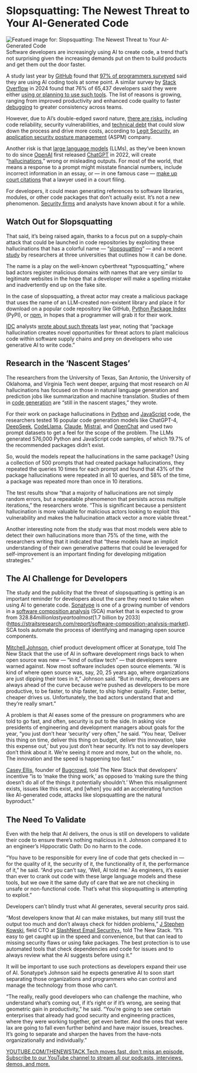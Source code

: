# Slopsquatting: The Newest Threat to Your AI-Generated Code
![Featued image for: Slopsquatting: The Newest Threat to Your AI-Generated Code](https://cdn.thenewstack.io/media/2025/04/5ff2de77-toa-heftiba-ghlljhftdgw-unsplash-1-1024x683.jpg)
Software developers are increasingly using AI to create code, a trend that’s not surprising given the increasing demands put on them to build products and get them out the door faster.

A study last year by [GitHub](https://github.com/) found that [97% of programmers surveyed](https://github.blog/news-insights/research/survey-ai-wave-grows/) said they are using AI coding tools at some point. A similar survey by [Stack Overflow](https://stackoverflow.com/questions) in 2024 found that 76% of 65,437 developers said they were either [using or planning to use such tools](https://survey.stackoverflow.co/2024/). The list of reasons is growing, ranging from improved productivity and enhanced code quality to faster [debugging](https://thenewstack.io/master-the-art-of-python-debugging-with-these-tips/) to greater consistency across teams.

However, due to AI’s double-edged sword nature, [there are risks](https://www.legitsecurity.com/aspm-knowledge-base/ai-code-generation-benefits-and-risks), including code reliability, security vulnerabilities, and [technical debt](https://thenewstack.io/technical-debt-continues-to-mount-heres-how-to-solve-it/) that could slow down the process and drive more costs, according to [Legit Security](https://www.legitsecurity.com/), an [application security posture management](https://thenewstack.io/consolidate-with-application-posture-security-management/) (ASPM) company.

Another risk is that [large language models](https://thenewstack.io/top-5-large-language-models-and-how-to-use-them-effectively/) (LLMs), as they’ve been known to do since [OpenAI](https://openai.com/) first released [ChatGPT](https://thenewstack.io/openai-launches-new-chatgpt-interface-designed-for-coding/) in 2022, will create “[hallucinations](https://thenewstack.io/ai-agentic-evaluation-tools-help-devs-fight-hallucinations/),” wrong or misleading outputs. For most of the world, that means a response to a prompt might misstate financial numbers, include incorrect information in an essay, or — in one famous case — [make up court citations](https://www.theguardian.com/technology/2023/jun/23/two-us-lawyers-fined-submitting-fake-court-citations-chatgpt) that a lawyer used in a court filing.

For developers, it could mean generating references to software libraries, modules, or other code packages that don’t actually exist. It’s not a new phenomenon. [Security firms](https://vulcan.io/blog/ai-hallucinations-package-risk/) and analysts have known about it for a while.

## Watch Out for Slopsquatting
That said, it’s being raised again, thanks to a focus put on a supply-chain attack that could be launched in code repositories by exploiting these hallucinations that has a colorful name — “[slopsquatting](https://fosstodon.org/@sethmlarson/114328275927451797)” — and a recent [study](https://arxiv.org/pdf/2406.10279) by researchers at three universities that outlines how it can be done.

The name is a play on the well-known cyberthreat “typosquatting,” where bad actors register malicious domains with names that are very similar to legitimate websites in the hope that a developer will make a spelling mistake and inadvertently end up on the fake site.

In the case of slopsquatting, a threat actor may create a malicious package that uses the name of an LLM-created non-existent library and place it for download on a popular code repository like GitHub, [Python Package Index](https://pypi.org/) (PyPI), or [npm](https://www.npmjs.com/), in hopes that a programmer will grab it for their work.

[IDC](https://www.idc.com/) analysts [wrote about such threats](https://blogs.idc.com/2024/04/22/package-hallucination-the-latest-greatest-software-supply-chain-security-threat/) last year, noting that “package hallucination creates novel opportunities for threat actors to plant malicious code within software supply chains and prey on developers who use generative AI to write code.”
## Research in the ‘Nascent Stages’
The researchers from the University of Texas, San Antonio, the University of Oklahoma, and Virginia Tech went deeper, arguing that most research on AI hallucinations has focused on those in natural language generation and prediction jobs like summarization and machine translation. Studies of them in [code generation](https://thenewstack.io/ai-code-generation-6-faqs-for-developers/) are “still in the nascent stages,” they wrote.

For their work on package hallucinations in [Python](https://thenewstack.io/python/) and [JavaScript](https://thenewstack.io/javascript/) code, the researchers tested 16 popular code generation models like ChatGPT-4, [DeepSeek](https://thenewstack.io/deep-dive-into-deepseek-r1-how-it-works-and-what-it-can-do/), [CodeLlama](https://ollama.com/library/codellama), [Claude](https://thenewstack.io/claude-code-and-the-art-of-test-driven-development/), [Mistral](https://mistral.ai/), and [OpenChat](https://oc.app/) and used two prompt datasets to get a feel for the scope of the problem. The LLMs generated 576,000 Python and JavaScript code samples, of which 19.7% of the recommended packages didn’t exist.

So, would the models repeat the hallucinations in the same package? Using a collection of 500 prompts that had created package hallucinations, they repeated the queries 10 times for each prompt and found that 43% of the package hallucinations were repeated in all 10 queries, and 58% of the time, a package was repeated more than once in 10 iterations.

The test results show “that a majority of hallucinations are not simply random errors, but a repeatable phenomenon that persists across multiple iterations,” the researchers wrote. “This is significant because a persistent hallucination is more valuable for malicious actors looking to exploit this vulnerability and makes the hallucination attack vector a more viable threat.”

Another interesting note from the study was that most models were able to detect their own hallucinations more than 75% of the time, with the researchers writing that it indicated that “these models have an implicit understanding of their own generative patterns that could be leveraged for self-improvement is an important finding for developing mitigation strategies.”

## The AI Challenge for Developers
The study and the publicity that the threat of slopsquatting is getting is an important reminder for developers about the care they need to take when using AI to generate code. [Sonatype](https://www.sonatype.com/) is one of a growing number of vendors in a [software composition analysis](https://thenewstack.io/software-composition-analysis-and-sboms-a-united-defense/) (SCA) market that is expected to grow from $328.84 million last year to almost [$1.7 billion by 2033](https://straitsresearch.com/report/software-composition-analysis-market). SCA tools automate the process of identifying and managing open source components.

[Mitchell Johnson](https://www.linkedin.com/in/mitchell-johnson-124562/), chief product development officer at Sonatype, told The New Stack that the use of AI in software development rings back to when open source was new — “kind of outlaw tech” — that developers were warned against. Now most software includes open source elements.
“AI is kind of where open source was, say, 20, 25 years ago, where organizations are just dipping their toes in it,” Johnson said. “But in reality, developers are always ahead of the curve because we’re pushed as developers to be more productive, to be faster, to ship faster, to ship higher quality. Faster, better, cheaper drives us. Unfortunately, the bad actors understand that and they’re really smart.”

A problem is that AI eases some of the pressure on programmers who are told to go fast, and often, security is put to the side. In asking vice presidents of engineering and development managers about goals for the year, “you just don’t hear ‘security’ very often,” he said. “You hear, ‘Deliver this thing on time, deliver this thing on budget, deliver this innovation, take this expense out,’ but you just don’t hear security. It’s not to say developers don’t think about it. We’re seeing it more and more, but on the whole, no. The innovation and the speed is happening too fast.”

[Casey Ellis](https://www.linkedin.com/in/caseyjohnellis/), founder of [Bugcrowd](https://www.bugcrowd.com/), told The New Stack that developers’ incentive “is to ‘make the thing work,’ as opposed to ‘making sure the thing doesn’t do all of the things it potentially shouldn’t.’ When this misalignment exists, issues like this exist, and [when] you add an accelerating function like AI-generated code, attacks like slopsquatting are the natural byproduct.”
## The Need To Validate
Even with the help that AI delivers, the onus is still on developers to validate their code to ensure there’s nothing malicious in it. Johnson compared it to an engineer’s Hippocratic Oath: Do no harm to the code.

“You have to be responsible for every line of code that gets checked in — for the quality of it, the security of it, the functionality of it, the performance of it,” he said. “And you can’t say, ‘Well, AI told me.’ As engineers, it’s easier than ever to crank out code with these large language models and these tools, but we owe it the same duty of care that we are not checking in unsafe or non-functional code. That’s what this slopsquatting is attempting to exploit.”

Developers can’t blindly trust what AI generates, several security pros said.

“Most developers know that AI can make mistakes, but many still trust the output too much and don’t always check for hidden problems,” [J Stephen Kowski](https://www.linkedin.com/in/jstephenkowski/), field CTO at [SlashNext Email Security+](https://slashnext.com/), told The New Stack. “It’s easy to get caught up in the speed and convenience, but that can lead to missing security flaws or using fake packages. The best protection is to use automated tools that check dependencies and code for issues and to always review what the AI suggests before using it.”

It will be important to use such protections as developers expand their use of AI. Sonatype’s Johnson said he expects generative AI to soon start separating those organizations and programmers who can control and manage the technology from those who can’t.

“The really, really good developers who can challenge the machine, who understand what’s coming out, if it’s right or if it’s wrong, are seeing that geometric gain in productivity,” he said. “You’re going to see certain enterprises that already had good security and engineering practices, where they were working together, get even better. And the ones that were lax are going to fall even further behind and have major issues, breaches. It’s going to separate and sharpen the haves from the have-nots organizationally and individually.”

[
YOUTUBE.COM/THENEWSTACK
Tech moves fast, don't miss an episode. Subscribe to our YouTube
channel to stream all our podcasts, interviews, demos, and more.
](https://youtube.com/thenewstack?sub_confirmation=1)